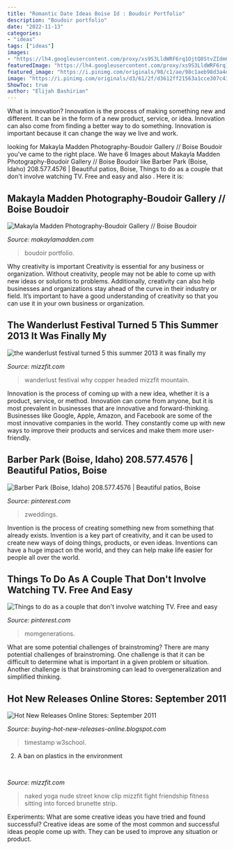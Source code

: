 ```yaml
---
title: "Romantic Date Ideas Boise Id : Boudoir Portfolio"
description: "Boudoir portfolio"
date: "2022-11-13"
categories:
- "ideas"
tags: ["ideas"]
images:
- "https://lh4.googleusercontent.com/proxy/xs9S3LldWRF6rq1OjtQ8StvZIdm6l7Z-XgFnGtVMZ51aa7CBhk-GmcgSfKHEugDtJbDgow9PBGeJ0qS4gfTYLLawHnUfnL44Vw=s0-d"
featuredImage: "https://lh4.googleusercontent.com/proxy/xs9S3LldWRF6rq1OjtQ8StvZIdm6l7Z-XgFnGtVMZ51aa7CBhk-GmcgSfKHEugDtJbDgow9PBGeJ0qS4gfTYLLawHnUfnL44Vw=s0-d"
featured_image: "https://i.pinimg.com/originals/98/c1/ae/98c1aeb98d3a4d78f9ad57ef12201189.jpg"
image: "https://i.pinimg.com/originals/d3/61/2f/d3612ff21563a1cce307c437bbd3a144.jpg"
ShowToc: true
author: "Elijah Bashirian"
---
```



What is innovation?
Innovation is the process of making something new and different. It can be in the form of a new product, service, or idea. Innovation can also come from finding a better way to do something. Innovation is important because it can change the way we live and work.

	

		
looking for Makayla Madden Photography-Boudoir Gallery // Boise Boudoir you've came to the right place. We have 6 Images about Makayla Madden Photography-Boudoir Gallery // Boise Boudoir like Barber Park (Boise, Idaho) 208.577.4576 | Beautiful patios, Boise, Things to do as a couple that don&#039;t involve watching TV. Free and easy and also . Here it is:
		
    
## Makayla Madden Photography-Boudoir Gallery // Boise Boudoir

<img loading=lazy src="https://images.squarespace-cdn.com/content/v1/51bba01ee4b092e6df7757bf/1558384271991-KEVGGECV4NZ61BQYBLHE/ke17ZwdGBToddI8pDm48kNO2SymwcR0CNt03aX8zdCd7gQa3H78H3Y0txjaiv_0fDoOvxcdMmMKkDsyUqMSsMWxHk725yiiHCCLfrh8O1z5QHyNOqBUUEtDDsRWrJLTmyh-8_5GJNvrfz4o4yOfLS6zQbzUiTKHw9oGJVKerm66NTpMeMsHjVpXC93GFBavO/Sadie+Boudoir-+124356+Edit.jpg" onerror="this.onerror=null;this.src='https://tse2.mm.bing.net/th?id=OIP.OTHQBl-b4me_Ra6DUGVb-AHaLH&amp;pid=15.1';" alt="Makayla Madden Photography-Boudoir Gallery // Boise Boudoir">

_Source: makaylamadden.com_

>boudoir portfolio. 

	

Why creativity is important
Creativity is essential for any business or organization. Without creativity, people may not be able to come up with new ideas or solutions to problems. Additionally, creativity can also help businesses and organizations stay ahead of the curve in their industry or field. It’s important to have a good understanding of creativity so that you can use it in your own business or organization.

    
## The Wanderlust Festival Turned 5 This Summer 2013 It Was Finally My

<img loading=lazy src="http://mizzfit.com/Public/Files/post/wanderlust_festival_colorado_copper_mountain_review_event_for_women_yogis_mizzfit_fitness_fashion_866d74767a.jpg" onerror="this.onerror=null;this.src='https://tse1.mm.bing.net/th?id=OIP.8lUpIr9fj2sLvxQZUF8ZtQHaEx&amp;pid=15.1';" alt="the wanderlust festival turned 5 this summer 2013 it was finally my">

_Source: mizzfit.com_

>wanderlust festival why copper headed mizzfit mountain. 

	

Innovation is the process of coming up with a new idea, whether it is a product, service, or method. Innovation can come from anyone, but it is most prevalent in businesses that are innovative and forward-thinking. Businesses like Google, Apple, Amazon, and Facebook are some of the most innovative companies in the world. They constantly come up with new ways to improve their products and services and make them more user-friendly.

    
## Barber Park (Boise, Idaho) 208.577.4576 | Beautiful Patios, Boise

<img loading=lazy src="https://i.pinimg.com/originals/d3/61/2f/d3612ff21563a1cce307c437bbd3a144.jpg" onerror="this.onerror=null;this.src='https://tse2.mm.bing.net/th?id=OIP.FyCVxJfXxbB-eyCwAFHy3wHaFh&amp;pid=15.1';" alt="Barber Park (Boise, Idaho) 208.577.4576 | Beautiful patios, Boise">

_Source: pinterest.com_

>zweddings. 

	

Invention is the process of creating something new from something that already exists. Invention is a key part of creativity, and it can be used to create new ways of doing things, products, or even ideas. Inventions can have a huge impact on the world, and they can help make life easier for people all over the world.

    
## Things To Do As A Couple That Don&#039;t Involve Watching TV. Free And Easy

<img loading=lazy src="https://i.pinimg.com/originals/98/c1/ae/98c1aeb98d3a4d78f9ad57ef12201189.jpg" onerror="this.onerror=null;this.src='https://tse4.mm.bing.net/th?id=OIP.eeD4NJARAGiI3I-sOyIxkwHaLG&amp;pid=15.1';" alt="Things to do as a couple that don&#039;t involve watching TV. Free and easy">

_Source: pinterest.com_

>momgenerations. 

	

What are some potential challenges of brainstroming?
There are many potential challenges of brainstroming. One challenge is that it can be difficult to determine what is important in a given problem or situation. Another challenge is that brainstroming can lead to overgeneralization and simplified thinking.

    
## Hot New Releases Online Stores: September 2011

<img loading=lazy src="https://lh4.googleusercontent.com/proxy/xs9S3LldWRF6rq1OjtQ8StvZIdm6l7Z-XgFnGtVMZ51aa7CBhk-GmcgSfKHEugDtJbDgow9PBGeJ0qS4gfTYLLawHnUfnL44Vw=s0-d" onerror="this.onerror=null;this.src='https://tse2.mm.bing.net/th?id=OIP.20OjZKEZeAoMGAUmmyRSYgAAAA&amp;pid=15.1';" alt="Hot New Releases Online Stores: September 2011">

_Source: buying-hot-new-releases-online.blogspot.com_

>timestamp w3school. 

	

2. A ban on plastics in the environment 

    
## 

<img loading=lazy src="http://mizzfit.com/Public/Files/post/yogogirls_yoga_friendship_women_connection_mizzfit_0be4e22ee8.jpg" onerror="this.onerror=null;this.src='https://tse4.mm.bing.net/th?id=OIP.18e0BgKx2BL2wjdHwK_pswHaF2&amp;pid=15.1';" alt="">

_Source: mizzfit.com_

>naked yoga nude street know clip mizzfit fight friendship fitness sitting into forced brunette strip. 

	

Experiments: What are some creative ideas you have tried and found successful?
Creative ideas are some of the most common and successful ideas people come up with. They can be used to improve any situation or product.

